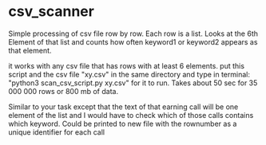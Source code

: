 # csv_scanner
Simple processing of csv file row by row.
Each row is a list.
Looks at the 6th Element of that list and counts 
how often keyword1 or keyword2 appears as that element.

it works with any csv file that has rows with at least 6 elements.
put this script and the csv file "xy.csv" in the same directory and type in terminal:
"python3 scan_csv_script.py xy.csv" for it to run. Takes about 50 sec for 35 000 000 rows or 800 mb of data.

Similar to your task except that the text of that earning call
will be one element of the list and I would have to check which of those
calls contains which keyword. Could be printed to new file with the
rownumber as a unique identifier for each call

